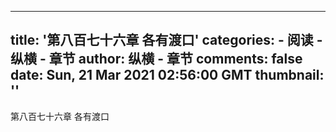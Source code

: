 
---
title: '第八百七十六章 各有渡口'
categories: 
    - 阅读
    - 纵横 - 章节
author: 纵横 - 章节
comments: false
date: Sun, 21 Mar 2021 02:56:00 GMT
thumbnail: ''
---

<div>   
第八百七十六章 各有渡口  
</div>
            